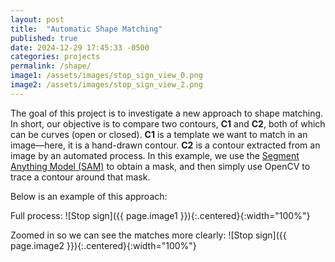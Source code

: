 ```yaml
---
layout: post
title:  "Automatic Shape Matching"
published: true
date: 2024-12-29 17:45:33 -0500
categories: projects
permalink: /shape/
image1: /assets/images/stop_sign_view_0.png
image2: /assets/images/stop_sign_view_2.png
---
```


The goal of this project is to investigate a new approach to shape matching. In short, our objective is to compare two contours, **C1** and **C2**, both of which can be curves (open or closed). **C1** is a template we want to match in an image—here, it is a hand-drawn contour. **C2** is a contour extracted from an image by an automated process. In this example, we use the [Segment Anything Model (SAM)](https://segment-anything.com) to obtain a mask, and then simply use OpenCV to trace a contour around that mask. 

Below is an example of this approach:

Full process:
![Stop sign]({{ page.image1 }}){:.centered}{:width="100%"}

Zoomed in so we can see the matches more clearly:
![Stop sign]({{ page.image2 }}){:.centered}{:width="100%"}